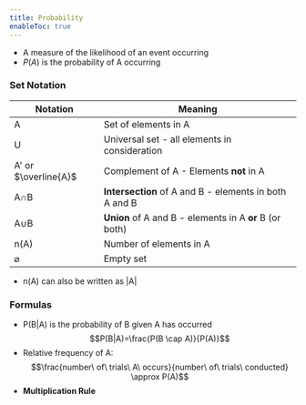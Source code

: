 ```yaml
---
title: Probability
enableToc: true
---
```


- A measure of the likelihood of an event occurring
- $P(A)$ is the probability of A occurring

### Set Notation
| Notation             | Meaning                                                 |
| -------------------- | ------------------------------------------------------- |
| A                    | Set of elements in A                                    |
| U                    | Universal set - all elements in consideration           |
| A' or $\overline{A}$ | Complement of A - Elements **not** in A                 |
| A$\cap$B             | **Intersection** of A and B - elements in both A and B  |
| A$\cup$B             | **Union** of A and B - elements in A **or** B (or both) |
| n(A)                 | Number of elements in A                                 |
| $\varnothing$        | Empty set                                               ||                                                         |

- n(A) can also be written as |A|

### Formulas
- P(B|A) is the probability of B given A has occurred
$$P(B|A)=\frac{P(B \cap A)}{P(A)}$$
- Relative frequency of A:
$$\frac{number\ of\ trials\ A\ occurs}{number\ of\ trials\ conducted} \approx P(A)$$
- **Multiplication Rule**